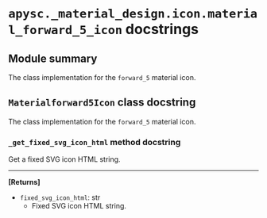 # `apysc._material_design.icon.material_forward_5_icon` docstrings

## Module summary

The class implementation for the `forward_5` material icon.

## `Materialforward5Icon` class docstring

The class implementation for the `forward_5` material icon.

### `_get_fixed_svg_icon_html` method docstring

Get a fixed SVG icon HTML string.<hr>

**[Returns]**

- `fixed_svg_icon_html`: str
  - Fixed SVG icon HTML string.